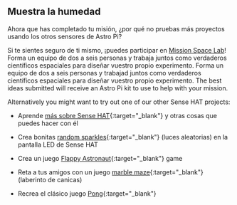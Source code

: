 ## Muestra la humedad

Ahora que has completado tu misión, ¿por qué no pruebas más proyectos usando los otros sensores de Astro Pi?

Si te sientes seguro de ti mismo, ¡puedes participar en [Mission Space Lab](https://astro-pi.org/missions/space-lab/)! Forma un equipo de dos a seis personas y trabaja juntos como verdaderos científicos espaciales para diseñar vuestro propio experimento. Forma un equipo de dos a seis personas y trabajad juntos como verdaderos científicos espaciales para diseñar vuestro propio experimento. The best ideas submitted will receive an Astro Pi kit to use to help with your mission.

Alternatively you might want to try out one of our other Sense HAT projects:

+ Aprende [más sobre Sense HAT](https://projects.raspberrypi.org/es-ES/projects/getting-started-with-the-sense-hat){:target="_blank"} y otras cosas que puedes hacer con él

+ Crea bonitas [random sparkles](https://projects.raspberrypi.org/en/projects/sense-hat-random-sparkles){:target="_blank"} (luces aleatorias) en la pantalla LED de Sense HAT

+ Crea un juego [Flappy Astronaut](https://projects.raspberrypi.org/en/projects/flappy-astronaut){:target="_blank"} game

+ Reta a tus amigos con un juego [marble maze](https://projects.raspberrypi.org/en/projects/sense-hat-marble-maze){:target="_blank"} (laberinto de canicas)

+ Recrea el clásico juego [Pong](https://projects.raspberrypi.org/en/projects/sense-hat-pong){:target="_blank"}
